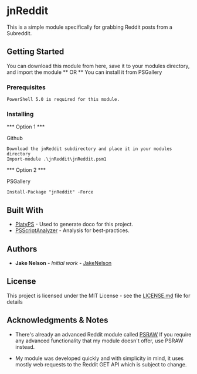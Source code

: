 # jnReddit

This is a simple module specifically for grabbing Reddit posts from a Subreddit.

## Getting Started

You can download this module from here, save it to your modules directory, and import the module 
** OR **
You can install it from PSGallery

### Prerequisites

```
PowerShell 5.0 is required for this module.
```

### Installing

*** Option 1 ***

Github


```
Download the jnReddit subdirectory and place it in your modules directory
Import-module .\jnReddit\jnReddit.psm1
```


*** Option 2 ***

PSGallery


```
Install-Package "jnReddit" -Force
```


## Built With

* [PlatyPS](https://github.com/PowerShell/platyPS) - Used to generate doco for this project.
* [PSScriptAnalyzer](https://github.com/PowerShell/PSScriptAnalyzer) - Analysis for best-practices.


## Authors

* **Jake Nelson** - *Initial work* - [JakeNelson](http://jake-nelson.com)

## License

This project is licensed under the MIT License - see the [LICENSE.md](LICENSE.md) file for details

## Acknowledgments & Notes

* There's already an advanced Reddit module called [PSRAW](https://github.com/markekraus/PSRAW) 
If you require any advanced functionality that my module doesn't offer, use PSRAW instead.

* My module was developed quickly and with simplicity in mind, it uses mostly web requests to the Reddit GET API which is subject to change.

